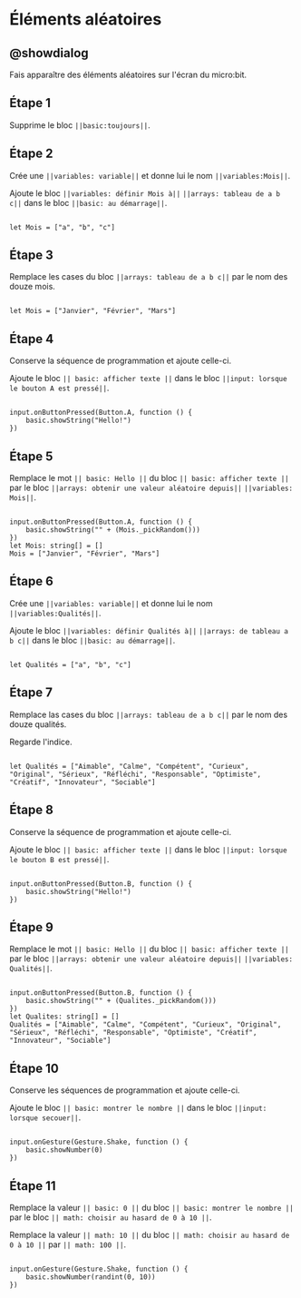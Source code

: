 # Éléments aléatoires

## @showdialog

Fais apparaître des éléments aléatoires sur l'écran du micro:bit.

## Étape 1

Supprime le bloc ``||basic:toujours||``.

## Étape 2

Crée une ``||variables: variable||`` et donne lui le nom ``||variables:Mois||``. 

Ajoute le bloc ``||variables: définir Mois à||`` ``||arrays: tableau de a b c||`` dans le bloc ``||basic: au démarrage||``.

```blocks

let Mois = ["a", "b", "c"]

```

## Étape 3

Remplace les cases du bloc ``||arrays: tableau de a b c||`` par le nom des douze mois.

```blocks

let Mois = ["Janvier", "Février", "Mars"]

```

## Étape 4

Conserve la séquence de programmation et ajoute celle-ci.

Ajoute le bloc ``|| basic: afficher texte ||`` dans le bloc ``||input: lorsque le bouton A est pressé||``.


```blocks

input.onButtonPressed(Button.A, function () {
    basic.showString("Hello!")
})

```

## Étape 5

Remplace le mot ``|| basic: Hello ||`` du bloc ``|| basic: afficher texte ||`` par le bloc ``||arrays: obtenir une valeur aléatoire depuis||`` ``||variables: Mois||``.


```blocks

input.onButtonPressed(Button.A, function () {
    basic.showString("" + (Mois._pickRandom()))
})
let Mois: string[] = []
Mois = ["Janvier", "Février", "Mars"]

```

## Étape 6

Crée une ``||variables: variable||`` et donne lui le nom ``||variables:Qualités||``. 

Ajoute le bloc ``||variables: définir Qualités à||`` ``||arrays: de tableau a b c||`` dans le bloc ``||basic: au démarrage||``.

```blocks

let Qualités = ["a", "b", "c"]

```

## Étape 7

Remplace las cases du bloc ``||arrays: tableau de a b c||`` par le nom des douze qualités.

Regarde l'indice.

```blocks

let Qualités = ["Aimable", "Calme", "Compétent", "Curieux", "Original", "Sérieux", "Réfléchi", "Responsable", "Optimiste", "Créatif", "Innovateur", "Sociable"]

```

## Étape 8

Conserve la séquence de programmation et ajoute celle-ci.

Ajoute le bloc ``|| basic: afficher texte ||`` dans le bloc ``||input: lorsque le bouton B est pressé||``.


```blocks

input.onButtonPressed(Button.B, function () {
    basic.showString("Hello!")
})

```

## Étape 9

Remplace le mot ``|| basic: Hello ||`` du bloc ``|| basic: afficher texte ||`` par le bloc ``||arrays: obtenir une valeur aléatoire depuis||`` ``||variables: Qualités||``.


```blocks

input.onButtonPressed(Button.B, function () {
    basic.showString("" + (Qualites._pickRandom()))
})
let Qualites: string[] = []
Qualités = ["Aimable", "Calme", "Compétent", "Curieux", "Original", "Sérieux", "Réfléchi", "Responsable", "Optimiste", "Créatif", "Innovateur", "Sociable"]

```

## Étape 10

Conserve les séquences de programmation et ajoute celle-ci.

Ajoute le bloc ``|| basic: montrer le nombre ||`` dans le bloc ``||input: lorsque secouer||``.

```blocks

input.onGesture(Gesture.Shake, function () {
    basic.showNumber(0)
})

```

## Étape 11

Remplace la valeur ``|| basic: 0 ||`` du bloc ``|| basic: montrer le nombre ||`` par le bloc ``|| math: choisir au hasard de 0 à 10 ||``.

Remplace la valeur ``|| math: 10 ||`` du bloc ``|| math: choisir au hasard de 0 à 10 ||`` par ``|| math: 100 ||``.

```blocks

input.onGesture(Gesture.Shake, function () {
    basic.showNumber(randint(0, 10))
})

```
